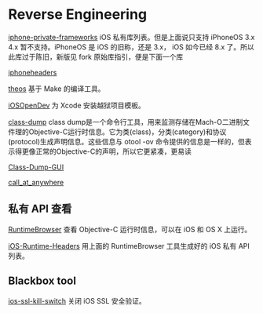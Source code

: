 Reverse Engineering
===================

[iphone-private-frameworks](https://github.com/Ju2ender/iphone-private-frameworks)
iOS 私有库列表。但是上面说只支持 iPhoneOS 3.x 4.x 暂不支持。iPhoneOS 是 iOS 的旧称，还是 3.x，
iOS 如今已经 8.x 了。所以此库过于陈旧，新版见 fork 原始库指引，便是下面一个库

[iphoneheaders](https://github.com/rpetrich/iphoneheaders/)

[theos](https://github.com/Ju2ender/theos)
基于 Make 的编译工具。

[iOSOpenDev](https://github.com/Ju2ender/iOSOpenDev)
为 Xcode 安装越狱项目模板。

[class-dump](https://github.com/Ju2ender/class-dump)
class dump是一个命令行工具，用来监测存储在Mach-O二进制文件理的Objective-C运行时信息。它为类(class)，分类(category)和协议(protocol)生成声明信息。这些信息与 otool -ov 命令提供的信息是一样的，但表示得更像正常的Objective-C的声明，所以它更紧凑，更易读

[Class-Dump-GUI](https://github.com/Ju2ender/Class-Dump-GUI)

[call_at_anywhere](https://github.com/Ju2ender/call_at_anywhere)

私有 API 查看
------------

[RuntimeBrowser](https://github.com/Ju2ender/RuntimeBrowser)
查看 Objective-C 运行时信息，可以在 iOS 和 OS X 上运行。

[iOS-Runtime-Headers](https://github.com/Ju2ender/iOS-Runtime-Headers)
用上面的 RuntimeBrowser 工具生成好的 iOS 私有 API 列表。

Blackbox tool
-------------

[ios-ssl-kill-switch](https://github.com/Ju2ender/ios-ssl-kill-switch)
关闭 iOS SSL 安全验证。
